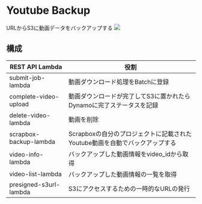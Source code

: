 # Youtube Backup

URLからS3に動画データをバックアップする
![](https://i.gyazo.com/9b7eea43c7ee2e53b82c8fcd7876f135.png)
## 構成

|  REST API Lambda  |  役割  |
| ---- | ---- |
|  submit-job-lambda  |  動画ダウンロード処理をBatchに登録  |
|  complete-video-upload  |  動画ダウンロードが完了してS3に置かれたらDynamoに完了ステータスを記録  |
|  delete-video-lambda  |  動画を削除  |
|  scrapbox-backup-lambda  |  Scrapboxの自分のプロジェクトに記載されたYoutube動画を自動でバックアップする  |
|  video-info-lambda  |  バックアップした動画情報をvideo_idから取得  |
|  video-list-lambda  |  バックアップした動画情報の一覧を取得  |
|  presigned-s3url-lambda  |  S3にアクセスするための一時的なURLの発行  |


